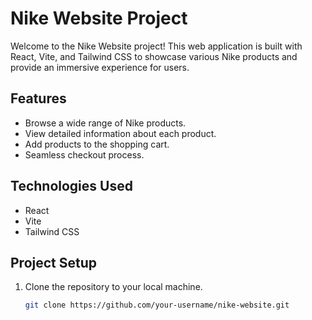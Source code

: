 # Nike Website Project

Welcome to the Nike Website project! This web application is built with React, Vite, and Tailwind CSS to showcase various Nike products and provide an immersive experience for users.

## Features

- Browse a wide range of Nike products.
- View detailed information about each product.
- Add products to the shopping cart.
- Seamless checkout process.

## Technologies Used

- React
- Vite
- Tailwind CSS

## Project Setup

1. Clone the repository to your local machine.
   ```bash
   git clone https://github.com/your-username/nike-website.git
   ```
